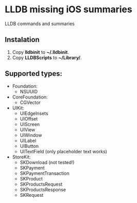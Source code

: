 LLDB missing iOS summaries
==========================

LLDB commands and summaries

## Instalation
1. Copy **lldbinit** to **~/.lldbinit**.
2. Copy **LLDBScripts** to **~/Library/**.

## Supported types:
- Foundation:
    - NSUUID
- CoreFoundation:
    - CGVector
- UIKit:
	- UIEdgeInsets
	- UIOffset
    - UIScreen
    - UIView
    - UIWindow
    - UILabel
    - UIButton
    - UITextField (only placeholder text works)
- StoreKit:
    - SKDownload (not tested!)
    - SKPayment
    - SKPaymentTransaction
    - SKProduct
    - SKProductsRequest
    - SKProductsResponse
    - SKRequest
